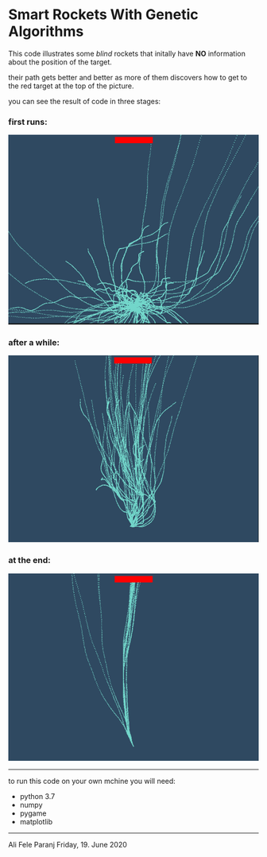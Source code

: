 # Smart Rockets With Genetic Algorithms




This code illustrates some *blind* rockets that initally have **NO** information about the position of the target.

their path gets better and better as more of them discovers how to get to the red target at the top of the picture.



you can see the result of code in three stages:

### first runs:

![ ](https://raw.githubusercontent.com/alifele/Python/master/PyGame/Genetic%20algorithm/rockets/rockets0.png  "inital")

### after a while:

![ ](https://raw.githubusercontent.com/alifele/Python/master/PyGame/Genetic%20algorithm/rockets/rockets1.png  "after a while")

### at the end:
![ ](https://raw.githubusercontent.com/alifele/Python/master/PyGame/Genetic%20algorithm/rockets/rockets3.png  "finally")

***
to run this code on your own mchine you will need:

* python 3.7
* numpy
* pygame
* matplotlib


***

Ali Fele Paranj
Friday, 19. June 2020







